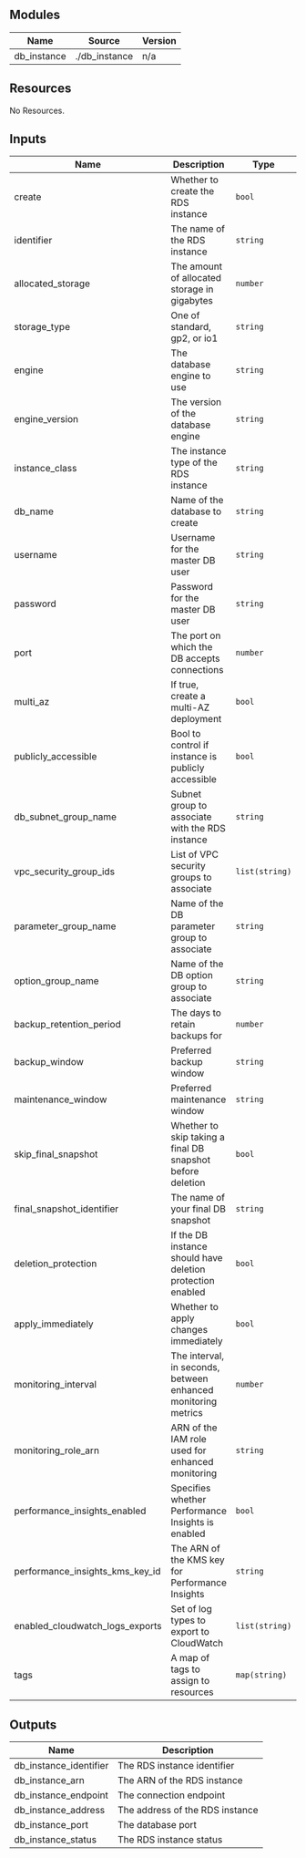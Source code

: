 ## Modules

| Name | Source | Version |
|------|--------|---------|
| db_instance | ./db_instance | n/a |

## Resources

No Resources.

## Inputs

| Name | Description | Type | Default | Required |
|------|-------------|------|---------|:--------:|
| create | Whether to create the RDS instance | `bool` | `true` | no |
| identifier | The name of the RDS instance | `string` | `null` | yes |
| allocated_storage | The amount of allocated storage in gigabytes | `number` | `20` | no |
| storage_type | One of standard, gp2, or io1 | `string` | `"gp2"` | no |
| engine | The database engine to use | `string` | `null` | yes |
| engine_version | The version of the database engine | `string` | `null` | no |
| instance_class | The instance type of the RDS instance | `string` | `null` | yes |
| db_name | Name of the database to create | `string` | `null` | no |
| username | Username for the master DB user | `string` | `null` | no |
| password | Password for the master DB user | `string` | `null` | no |
| port | The port on which the DB accepts connections | `number` | `5432` | no |
| multi_az | If true, create a multi-AZ deployment | `bool` | `false` | no |
| publicly_accessible | Bool to control if instance is publicly accessible | `bool` | `false` | no |
| db_subnet_group_name | Subnet group to associate with the RDS instance | `string` | `null` | no |
| vpc_security_group_ids | List of VPC security groups to associate | `list(string)` | `[]` | no |
| parameter_group_name | Name of the DB parameter group to associate | `string` | `null` | no |
| option_group_name | Name of the DB option group to associate | `string` | `null` | no |
| backup_retention_period | The days to retain backups for | `number` | `7` | no |
| backup_window | Preferred backup window | `string` | `null` | no |
| maintenance_window | Preferred maintenance window | `string` | `null` | no |
| skip_final_snapshot | Whether to skip taking a final DB snapshot before deletion | `bool` | `false` | no |
| final_snapshot_identifier | The name of your final DB snapshot | `string` | `null` | no |
| deletion_protection | If the DB instance should have deletion protection enabled | `bool` | `false` | no |
| apply_immediately | Whether to apply changes immediately | `bool` | `false` | no |
| monitoring_interval | The interval, in seconds, between enhanced monitoring metrics | `number` | `0` | no |
| monitoring_role_arn | ARN of the IAM role used for enhanced monitoring | `string` | `null` | no |
| performance_insights_enabled | Specifies whether Performance Insights is enabled | `bool` | `false` | no |
| performance_insights_kms_key_id | The ARN of the KMS key for Performance Insights | `string` | `null` | no |
| enabled_cloudwatch_logs_exports | Set of log types to export to CloudWatch | `list(string)` | `[]` | no |
| tags | A map of tags to assign to resources | `map(string)` | `{` | no |

## Outputs

| Name | Description |
|------|-------------|
| db_instance_identifier | The RDS instance identifier |
| db_instance_arn | The ARN of the RDS instance |
| db_instance_endpoint | The connection endpoint |
| db_instance_address | The address of the RDS instance |
| db_instance_port | The database port |
| db_instance_status | The RDS instance status |